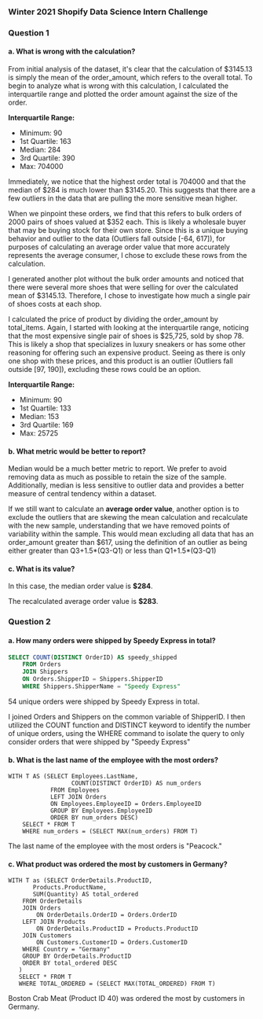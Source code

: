 ### Winter 2021 Shopify Data Science Intern Challenge
### Question 1

#### a. What is wrong with the calculation?
From initial analysis of the dataset, it\'s clear that the calculation of $3145.13 is simply the mean of the order_amount, which refers to the overall total. To begin to analyze what is wrong with this calculation, I calculated the interquartile range and plotted the order amount against the size of the order.

**Interquartile Range:**
* Minimum: 90
* 1st Quartile: 163
* Median: 284
* 3rd Quartile: 390
* Max: 704000

Immediately, we notice that the highest order total is 704000 and that the median of $284 is much lower than $3145.20. This suggests that there are a few outliers in the data that are pulling the more sensitive mean higher.

When we pinpoint these orders, we find that this refers to bulk orders of 2000 pairs of shoes valued at $352 each. This is likely a wholesale buyer that may be buying stock for their own store. Since this is a unique buying behavior and outlier to the data (Outliers fall outside [-64, 617]), for purposes of calculating an average order value that more accurately represents the average consumer, I chose to exclude these rows from the calculation.

I generated another plot without the bulk order amounts and noticed that there were several more shoes that were selling for over the calculated mean of $3145.13. Therefore, I chose to investigate how much a single pair of shoes costs at each shop.

I calculated the price of product by dividing the order_amount by total_items. Again, I started with looking at the interquartile range, noticing that the most expensive single pair of shoes is $25,725, sold by shop 78. This is likely a shop that specializes in luxury sneakers or has some other reasoning for offering such an expensive product. Seeing as there is only one shop with these prices, and this product is an outlier (Outliers fall outside [97, 190]), excluding these rows could be an option.

**Interquartile Range:**
* Minimum: 90
* 1st Quartile: 133
* Median: 153
* 3rd Quartile: 169
* Max: 25725

#### b. What metric would be better to report?

Median would be a much better metric to report. We prefer to avoid removing data as much as possible to retain the size of the sample. Additionally, median is less sensitive to outlier data and provides a better measure of central tendency within a dataset.

If we still want to calculate an **average order value**, another option is to exclude the outliers that are skewing the mean calculation and recalculate with the new sample, understanding that we have removed points of variability within the sample. This would mean excluding all data that has an order_amount greater than $617, using the definition of an outlier as being either greater than Q3+1.5*(Q3-Q1) or less than Q1+1.5*(Q3-Q1)


#### c. What is its value?
In this case, the median order value is **$284**.

The recalculated average order value is **$283**.

### Question 2

#### a. How many orders were shipped by Speedy Express in total?
```sql
SELECT COUNT(DISTINCT OrderID) AS speedy_shipped
	FROM Orders
    JOIN Shippers 
    ON Orders.ShipperID = Shippers.ShipperID
    WHERE Shippers.ShipperName = "Speedy Express"
```
54 unique orders were shipped by Speedy Express in total. 

I joined Orders and Shippers on the common variable of ShipperID. I then utilized the COUNT function and DISTINCT keyword to identify the number of unique orders, using the WHERE command to isolate the query to only consider orders that were shipped by "Speedy Express"

#### b. What is the last name of the employee with the most orders?
```
WITH T AS (SELECT Employees.LastName,
				  COUNT(DISTINCT OrderID) AS num_orders
            FROM Employees
            LEFT JOIN Orders 
            ON Employees.EmployeeID = Orders.EmployeeID
            GROUP BY Employees.EmployeeID
            ORDER BY num_orders DESC)
	SELECT * FROM T
    WHERE num_orders = (SELECT MAX(num_orders) FROM T)
```
The last name of the employee with the most orders is "Peacock." 

#### c. What product was ordered the most by customers in Germany?
```
WITH T as (SELECT OrderDetails.ProductID, 
	   Products.ProductName,
       SUM(Quantity) AS total_ordered
	FROM OrderDetails
    JOIN Orders
    	ON OrderDetails.OrderID = Orders.OrderID
    LEFT JOIN Products
    	ON OrderDetails.ProductID = Products.ProductID
    JOIN Customers
    	ON Customers.CustomerID = Orders.CustomerID
    WHERE Country = "Germany"
    GROUP BY OrderDetails.ProductID
    ORDER BY total_ordered DESC
   )
   SELECT * FROM T 
   WHERE TOTAL_ORDERED = (SELECT MAX(TOTAL_ORDERED) FROM T)
```
Boston Crab Meat (Product ID 40) was ordered the most by customers in Germany.

